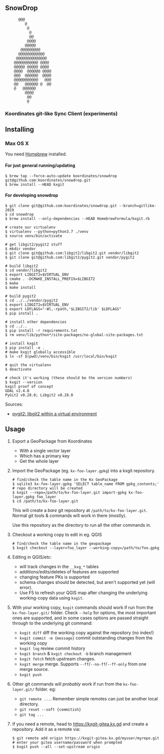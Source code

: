 SnowDrop
--------
```
      @@@
         @
          @
           @
           @@
          @@@@
         @@@@@
       @@@@@@@@@
      @@@@@@@@@@@@
     @@@@@@@@@@@@@@
    @@@@@@@@@@@ @@@@
    @@@@@ @@@@@ @@@@
    @@@@  @@@@@@ @@@@
    @@@  @@@@@@  @@@@
    @@@@@@@@@@@   @@@
    @@   @@@@@@ @  @@
    @   @@@@@@
         @@@@
          @@
          @
```

### Koordinates git-like Sync Client (experiments)

## Installing

### Max OS X

You need [Homebrew](https://brew.sh/) installed.

#### For just general running/updating
```console
$ brew tap --force-auto-update koordinates/snowdrop git@github.com:koordinates/snowdrop.git
$ brew install --HEAD kxgit
```

#### For developing snowdrop
```
$ git clone git@github.com:koordinates/snowdrop.git --branch=gitlike-2019
$ cd snowdrop
$ brew install --only-dependencies --HEAD HomebrewFormula/kxgit.rb

# create our virtualenv
$ virtualenv --python=python3.7 ./venv
$ source venv/bin/activate

# get libgit2/pygit2 stuff
$ mkdir vendor
$ git clone git@github.com:libgit2/libgit2.git vendor/libgit2
$ git clone git@github.com:libgit2/pygit2.git vendor/pygit2

# build libgit2
$ cd vendor/libgit2
$ export LIBGIT2=$VIRTUAL_ENV
$ cmake . -DCMAKE_INSTALL_PREFIX=$LIBGIT2
$ make
$ make install

# build pygit2
$ cd ../../vendor/pygit2
$ export LIBGIT2=$VIRTUAL_ENV
$ export LDFLAGS="-Wl,-rpath,'$LIBGIT2/lib' $LDFLAGS"
$ pip install .

# install other dependencies
$ cd ../..
$ pip install -r requirements.txt
$ rm venv/lib/python*/site-packages/no-global-site-packages.txt

# install kxgit
$ pip install -e .
# make kxgit globally accessible
$ ln -sf $(pwd)/venv/bin/kxgit /usr/local/bin/kxgit

# quit the virtualenv
$ deactivate

# check it's working (these should be the version numbers)
$ kxgit --version
kxgit proof of concept
GDAL v2.4.0
PyGit2 v0.28.0; Libgit2 v0.28.0
```

Sources:
* [pygit2: libgit2 within a virtual environment](https://www.pygit2.org/install.html#libgit2-within-a-virtual-environment)

## Usage

1. Export a GeoPackage from Koordinates
   * With a single vector layer
   * Which has a primary key
   * Get the whole layer
2. Import the GeoPackage (eg. `kx-foo-layer.gpkg`) into a kxgit repository.
   ```console
   # find/check the table name in the Kx GeoPackage
   $ sqlite3 kx-foo-layer.gpkg 'SELECT table_name FROM gpkg_contents;'
   # repo directory will be created
   $ kxgit --repo=/path/to/kx-foo-layer.git import-gpkg kx-foo-layer.gpkg foo_layer
   $ cd /path/to/kx-foo-layer.git
   ```
   This will create a _bare_ git repository at `/path/to/kx-foo-layer.git`. Normal git tools & commands will work in there (mostly).

   Use this repository as the directory to run all the other commands in.
3. Checkout a working copy to edit in eg. QGIS
   ```console
   # find/check the table name in the geopackage
   $ kxgit checkout --layer=foo_layer --working-copy=/path/to/foo.gpkg
   ```
4. Editing in QGIS/etc:
   * will track changes in the `__kxg_*` tables
   * additions/edits/deletes of features are supported
   * changing feature PKs is supported
   * schema changes should be detected, but aren't supported yet (will error).
   * Use F5 to refresh your QGIS map after changing the underlying working-copy data using `kxgit`.
6. With your working copy, `kxgit` commands should work if run from the `kx-foo-layer.git/` folder. Check `--help` for options, the most important ones are supported, and in some cases options are passed straight through to the underlying git command:
    * `kxgit diff` diff the working copy against the repository (no index!)
    * `kxgit commit -m {message}` commit outstanding changes from the working copy
    * `kxgit log` review commit history
    * `kxgit branch` & `kxgit checkout -b` branch management
    * `kxgit fetch` fetch upstream changes.
    * `kxgit merge` merge. Supports `--ff`/`--no-ff`/`--ff-only` from one merge source.
    * `kxgit push`
7. Other git commands will _probably_ work if run from the `kx-foo-layer.git/` folder. eg:
    * `git remote ...`. Remember simple remotes can just be another local directory.
    * `git reset --soft {commitish}`
    * `git tag ...`
8. If you need a remote, head to https://kxgit-gitea.kx.gd and create a repository. Add it as a remote via:
   ```console
   $ git remote add origin https://kxgit-gitea.kx.gd/myuser/myrepo.git
   # enter your gitea username/password when prompted
   $ kxgit push --all --set-upstream origin
   ```
